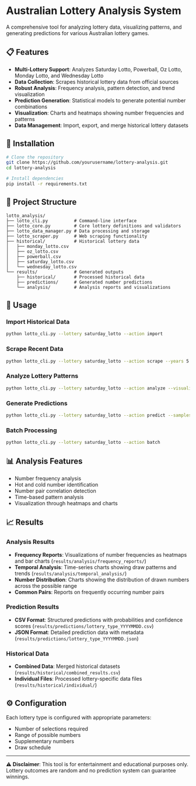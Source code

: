 
# Australian Lottery Analysis System

A comprehensive tool for analyzing lottery data, visualizing patterns, and generating predictions for various Australian lottery games.

## 📋 Features

- **Multi-Lottery Support**: Analyzes Saturday Lotto, Powerball, Oz Lotto, Monday Lotto, and Wednesday Lotto
- **Data Collection**: Scrapes historical lottery data from official sources
- **Robust Analysis**: Frequency analysis, pattern detection, and trend visualization
- **Prediction Generation**: Statistical models to generate potential number combinations
- **Visualization**: Charts and heatmaps showing number frequencies and patterns
- **Data Management**: Import, export, and merge historical lottery datasets

## 🚀 Installation

```bash
# Clone the repository
git clone https://github.com/yourusername/lottery-analysis.git
cd lottery-analysis

# Install dependencies
pip install -r requirements.txt
```

## 📁 Project Structure

```
lotto_analysis/
├── lotto_cli.py          # Command-line interface
├── lotto_core.py         # Core lottery definitions and validators
├── lotto_data_manager.py # Data processing and storage
├── lotto_scraper.py      # Web scraping functionality
├── historical/           # Historical lottery data
│   ├── monday_lotto.csv
│   ├── oz_lotto.csv
│   ├── powerball.csv
│   ├── saturday_lotto.csv
│   └── wednesday_lotto.csv
└── results/              # Generated outputs
    ├── historical/       # Processed historical data
    ├── predictions/      # Generated number predictions
    └── analysis/         # Analysis reports and visualizations
```

## 🔧 Usage

### Import Historical Data
```bash
python lotto_cli.py --lottery saturday_lotto --action import
```

### Scrape Recent Data
```bash
python lotto_cli.py --lottery saturday_lotto --action scrape --years 5
```

### Analyze Lottery Patterns
```bash
python lotto_cli.py --lottery saturday_lotto --action analyze --visualize
```

### Generate Predictions
```bash
python lotto_cli.py --lottery saturday_lotto --action predict --samples 20
```

### Batch Processing
```bash
python lotto_cli.py --lottery saturday_lotto --action batch
```

## 📊 Analysis Features

- Number frequency analysis
- Hot and cold number identification
- Number pair correlation detection
- Time-based pattern analysis
- Visualization through heatmaps and charts

## 📈 Results

### Analysis Results
- **Frequency Reports**: Visualizations of number frequencies as heatmaps and bar charts (`results/analysis/frequency_reports/`)
- **Temporal Analysis**: Time-series charts showing draw patterns and trends (`results/analysis/temporal_analysis/`)
- **Number Distribution**: Charts showing the distribution of drawn numbers across the possible range
- **Common Pairs**: Reports on frequently occurring number pairs

### Prediction Results
- **CSV Format**: Structured predictions with probabilities and confidence scores (`results/predictions/lottery_type_YYYYMMDD.csv`)
- **JSON Format**: Detailed prediction data with metadata (`results/predictions/lottery_type_YYYYMMDD.json`)

### Historical Data
- **Combined Data**: Merged historical datasets (`results/historical/combined_results.csv`)
- **Individual Files**: Processed lottery-specific data files (`results/historical/individual/`)

## ⚙️ Configuration

Each lottery type is configured with appropriate parameters:
- Number of selections required
- Range of possible numbers
- Supplementary numbers
- Draw schedule


---

⚠️ **Disclaimer**: This tool is for entertainment and educational purposes only. Lottery outcomes are random and no prediction system can guarantee winnings.
